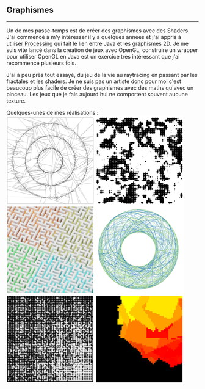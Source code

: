 ## Graphismes

---

Un de mes passe-temps est de créer des graphismes avec des Shaders. J'ai commencé à m'y intéresser il y a quelques années et j'ai appris à utiliser [Processing](https://processing.org/) qui fait le lien entre Java et les graphismes 2D. Je me suis vite lancé dans la création de jeux avec OpenGL, construire un wrapper pour utiliser OpenGL en Java est un exercice très intéressant que j'ai recommencé plusieurs fois.

J'ai à peu près tout essayé, du jeu de la vie au raytracing en passant par les fractales et les shaders. Je ne suis pas un artiste donc pour moi c'est beaucoup plus facile de créer des graphismes avec des maths qu'avec un pinceau. Les jeux que je fais aujourd'hui ne comportent souvent aucune texture.

Quelques-unes de mes réalisations :
![Missing image](assets/graphisms.png)
